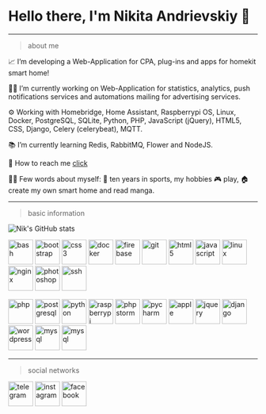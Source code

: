 # Hello there, I'm Nikita Andrievskiy 👋

____________________________________________________________________________________________________________________________________________________________________
> about me


📈 I’m developing a Web-Application for CPA, plug-ins and apps for homekit smart home! 

✍🏼  I’m currently working on Web-Application for statistics, analytics, push notifications services and automations mailing for advertising services.

⚙️ Working with Homebridge, Home Assistant, Raspberrypi OS, Linux, Docker, PostgreSQL, SQLite, Python, PHP, JavaScript (jQuery), HTML5, CSS, Django, Celery (celerybeat), MQTT.

📚 I’m currently learning Redis, RabbitMQ, Flower and NodeJS.

💬 How to reach me <a href="#social-networks">click</a>

👨‍💻 Few words about myself: 💪 ten years in sports, my hobbies 🎮 play, 🏠 create my own smart home and read manga.

____________________________________________________________________________________________________________________________________________________________________
> basic information


![Nik's GitHub stats](https://github-readme-stats.vercel.app/api?username=NikDevx&count_private=true&show_icons=true&theme=tokyonight)

<img src="https://cdn.jsdelivr.net/gh/devicons/devicon/icons/bash/bash-original.svg" width="50" alt="bash" />  <img src="https://cdn.jsdelivr.net/gh/devicons/devicon/icons/bootstrap/bootstrap-plain.svg" width="50" alt="bootstrap" />  <img src="https://cdn.jsdelivr.net/gh/devicons/devicon/icons/css3/css3-original.svg" width="50" alt="css3" />  <img src="https://cdn.jsdelivr.net/gh/devicons/devicon/icons/docker/docker-original.svg" width="50" alt="docker" />  <img src="https://cdn.jsdelivr.net/gh/devicons/devicon/icons/firebase/firebase-plain.svg" width="50" alt="firebase" />  <img src="https://cdn.jsdelivr.net/gh/devicons/devicon/icons/git/git-original.svg" width="50" alt="git" />  <img src="https://cdn.jsdelivr.net/gh/devicons/devicon/icons/html5/html5-original.svg" width="50" alt="html5" />  <img src="https://cdn.jsdelivr.net/gh/devicons/devicon/icons/javascript/javascript-original.svg" width="50" alt="javascript" />  <img src="https://cdn.jsdelivr.net/gh/devicons/devicon/icons/linux/linux-original.svg" width="50" alt="linux" />  <img src="https://cdn.jsdelivr.net/gh/devicons/devicon/icons/nginx/nginx-original.svg" width="50" alt="nginx" />  <img src="https://cdn.jsdelivr.net/gh/devicons/devicon/icons/photoshop/photoshop-plain.svg" width="50" alt="photoshop" />
<img src="https://cdn.jsdelivr.net/gh/devicons/devicon/icons/ssh/ssh-original.svg" width="50" alt="ssh" />


<img src="https://cdn.jsdelivr.net/gh/devicons/devicon/icons/php/php-original.svg" width="50" alt="php" /> <img src="https://cdn.jsdelivr.net/gh/devicons/devicon/icons/postgresql/postgresql-original.svg" width="50" alt="postgresql" /> <img src="https://cdn.jsdelivr.net/gh/devicons/devicon/icons/python/python-original.svg" width="50" alt="python" /> <img src="https://cdn.jsdelivr.net/gh/devicons/devicon/icons/raspberrypi/raspberrypi-original.svg" width="50" alt="raspberrypi" /> <img src="https://cdn.jsdelivr.net/gh/devicons/devicon/icons/phpstorm/phpstorm-original.svg" width="50" alt="phpstorm" /> <img src="https://cdn.jsdelivr.net/gh/devicons/devicon/icons/pycharm/pycharm-original.svg" width="50" alt="pycharm" /> <img src="https://cdn.jsdelivr.net/gh/devicons/devicon/icons/apple/apple-original.svg" width="50" alt="apple" /> <img src="https://cdn.jsdelivr.net/gh/devicons/devicon/icons/jquery/jquery-original.svg" width="50" alt="jquery" /> <img src="https://cdn.jsdelivr.net/gh/devicons/devicon/icons/django/django-original.svg" width="50" alt="django" /> <img src="https://cdn.jsdelivr.net/gh/devicons/devicon/icons/wordpress/wordpress-original.svg" width="50" alt="wordpress" /> <img src="https://cdn.jsdelivr.net/gh/devicons/devicon/icons/mysql/mysql-original.svg" width="50" alt="mysql" /> <img src="https://cdn.jsdelivr.net/gh/devicons/devicon/icons/arduino/arduino-original.svg" width="50" alt="mysql" />
<a name="social-networks"></a>

____________________________________________________________________________________________________________________________________________________________________

> social networks

<a href="https://t.me/Nik_dev" target="_blank"><img src="https://camo.githubusercontent.com/f4b401dd7cd9b7840fd31acafd49e151a80e4c9600bf219934461b96dd98e013/68747470733a2f2f6564656e742e6769746875622e696f2f537570657254696e7949636f6e732f696d616765732f7376672f74656c656772616d2e737667" width="50" alt="telegram" /></a> <a href="https://www.instagram.com/andrievskiy_nikita/" target="_blank"><img src="https://camo.githubusercontent.com/c9dacf0f25a1489fdbc6c0d2b41cda58b77fa210a13a886d6f99e027adfbd358/68747470733a2f2f6564656e742e6769746875622e696f2f537570657254696e7949636f6e732f696d616765732f7376672f696e7374616772616d2e737667" width="50" alt="instagram" /></a> <a href="https://www.facebook.com/nikita.andrievskiy" target="_blank"><img src="https://camo.githubusercontent.com/8f245234577766478eaf3ee72b0615e99bb9ef3eaa56e1c37f75692811181d5c/68747470733a2f2f6564656e742e6769746875622e696f2f537570657254696e7949636f6e732f696d616765732f7376672f66616365626f6f6b2e737667" width="50" alt="facebook" /></a>
